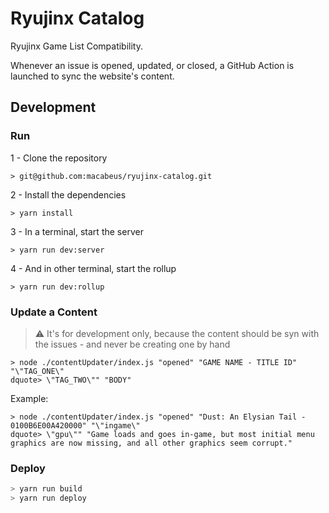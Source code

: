# Ryujinx Catalog

Ryujinx Game List Compatibility.

Whenever an issue is opened, updated, or closed, a GitHub Action is launched to sync the website's content.

## Development

### Run

1 - Clone the repository

```
> git@github.com:macabeus/ryujinx-catalog.git
```

2 - Install the dependencies

```
> yarn install
```

3 - In a terminal, start the server

```
> yarn run dev:server
```

4 - And in other terminal, start the rollup

```
> yarn run dev:rollup
```

### Update a Content

> :warning: It's for development only, because the content should be syn with the issues - and never be creating one by hand

```
> node ./contentUpdater/index.js "opened" "GAME NAME - TITLE ID" "\"TAG_ONE\"
dquote> \"TAG_TWO\"" "BODY"
```

Example:

```
> node ./contentUpdater/index.js "opened" "Dust: An Elysian Tail - 0100B6E00A420000" "\"ingame\"
dquote> \"gpu\"" "Game loads and goes in-game, but most initial menu graphics are now missing, and all other graphics seem corrupt."
```

### Deploy

```bash
> yarn run build
> yarn run deploy
```
